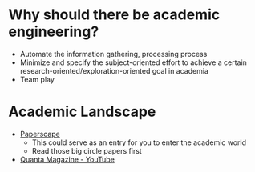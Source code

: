 # Why should there be academic engineering?
- Automate the information gathering, processing process
- Minimize and specify the subject-oriented effort to achieve a certain research-oriented/exploration-oriented goal in academia
- Team play


# Academic Landscape
- [Paperscape](https://paperscape.org/)
  - This could serve as an entry for you to enter the academic world
  - Read those big circle papers first
- [Quanta Magazine - YouTube](https://www.youtube.com/channel/UCTpmmkp1E4nmZqWPS-dl5bg)
